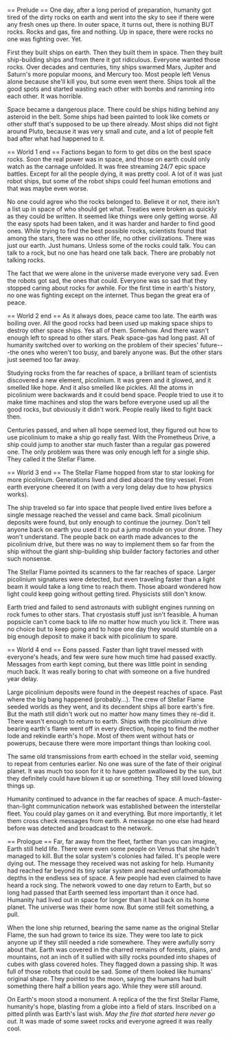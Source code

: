 == Prelude ==
One day, after a long period of preparation, humanity got tired of the dirty rocks on earth and went into the sky to see if there were any fresh ones up there. In outer space, it turns out, there is nothing BUT rocks. Rocks and gas, fire and nothing. Up in space, there were rocks no one was fighting over. Yet.

First they built ships on earth. Then they built them in space. Then they built ship-building ships and from there it got ridiculous. Everyone wanted those rocks. Over decades and centuries, tiny ships swarmed Mars, Jupiter and Saturn's more popular moons, and Mercury too. Most people left Venus alone because she'll kill you, but some even went there. Ships took all the good spots and started wasting each other with bombs and ramming into each other. It was horrible.

Space became a dangerous place. There could be ships hiding behind any asteroid in the belt. Some ships had been painted to look like comets or other stuff that's supposed to be up there already. Most ships did not fight around Pluto, because it was very small and cute, and a lot of people felt bad after what had happened to it.

== World 1 end ==
Factions began to form to get dibs on the best space rocks. Soon the real power was in space, and those on earth could only watch as the carnage unfolded. It was free streaming 24/7 epic space battles. Except for all the people dying, it was pretty cool. A lot of it was just robot ships, but some of the robot ships could feel human emotions and that was maybe even worse.

No one could agree who the rocks belonged to. Believe it or not, there isn't a list up in space of who should get what. Treaties were broken as quickly as they could be written. It seemed like things were only getting worse. All the easy spots had been taken, and it was harder and harder to find good ones. While trying to find the best possible rocks, scientists found that among the stars, there was no other life, no other civilizations. There was just our earth. Just humans. Unless some of the rocks could talk. You can talk to a rock, but no one has heard one talk back. There are probably not talking rocks.

The fact that we were alone in the universe made everyone very sad. Even the robots got sad, the ones that could. Everyone was so sad that they stopped caring about rocks for awhile. For the first time in earth's history, no one was fighting except on the internet. Thus began the great era of peace.

== World 2 end ==
As it always does, peace came too late. The earth was boiling over. All the good rocks had been used up making space ships to destroy other space ships. Yes all of them. Somehow. And there wasn't enough left to spread to other stars. Peak space-gas had long past. All of humanity switched over to working on the problem of their species' future---the ones who weren't too busy, and barely anyone was. But the other stars just seemed too far away.

Studying rocks from the far reaches of space, a brilliant team of scientists discovered a new element, picolinium. It was green and it glowed, and it smelled like hope. And it also smelled like pickles. All the atoms in picolinium were backwards and it could bend space. People tried to use it to make time machines and stop the wars before everyone used up all the good rocks, but obviously it didn't work. People really liked to fight back then.

Centuries passed, and when all hope seemed lost, they figured out how to use picolinium to make a ship go really fast. With the Prometheus Drive, a ship could jump to another star much faster than a regular gas powered one. The only problem was there was only enough left for a single ship. They called it the Stellar Flame.

== World 3 end ==
The Stellar Flame hopped from star to star looking for more picolinium. Generations lived and died aboard the tiny vessel. From earth everyone cheered it on (with a very long delay due to how physics works).

The ship traveled so far into space that people lived entire lives before a single message reached the vessel and came back. Small picolinium deposits were found, but only enough to continue the journey. Don't tell anyone back on earth you used it to put a jump module on your drone. They won't understand. The people back on earth made advances to the picolinium drive, but there was no way to implement them so far from the ship without the giant ship-building ship builder factory factories and other such nonsense.

The Stellar Flame pointed its scanners to the far reaches of space. Larger picolinium signatures were detected, but even traveling faster than a light beam it would take a long time to reach them. Those aboard wondered how light could keep going without getting tired. Physicists still don't know.

Earth tried and failed to send astronauts with sublight engines running on rock fumes to other stars. That cryostasis stuff just isn't feasible. A human popsicle can't come back to life no matter how much you lick it. There was no choice but to keep going and to hope one day they would stumble on a big enough deposit to make it back with picolinium to spare.

== World 4 end ==
Eons passed. Faster than light travel messed with everyone's heads, and few were sure how much time had passed exactly. Messages from earth kept coming, but there was little point in sending much back. It was really boring to chat with someone on a five hundred year delay.

Large picolinium deposits were found in the deepest reaches of space. Past where the big bang happened (probably...). The crew of Stellar Flame seeded worlds as they went, and its decendent ships all bore earth's fire. But the math still didn't work out no matter how many times they re-did it. There wasn't enough to return to earth. Ships with the picolinium drive bearing earth's flame went off in every direction, hoping to find the mother lode and rekindle earth's hope. Most of them went without hats or powerups, because there were more important things than looking cool.

The same old transmissions from earth echoed in the stellar void, seeming to repeat from centuries earlier. No one was sure of the fate of their original planet. It was much too soon for it to have gotten swallowed by the sun, but they definitely could have blown it up or something. They still loved blowing things up.

Humanity continued to advance in the far reaches of space. A much-faster-than-light communication network was established between the interstellar fleet. You could play games on it and everything. But more importantly, it let them cross check messages from earth. A message no one else had heard before was detected and broadcast to the network.

== Prologue ==
Far, far away from the fleet, farther than you can imagine, Earth still held life. There were even some people on Venus that she hadn't managed to kill. But the solar system's colonies had failed. It's people were dying out. The message they received was not asking for help. Humanity had reached far beyond its tiny solar system and reached unfathomable depths in the endless sea of space. A few people had even claimed to have heard a rock sing. The network vowed to one day return to Earth, but so long had passed that Earth seemed less important than it once had. Humanity had lived out in space for longer than it had back on its home planet. The universe was their home now. But some still felt something, a pull.

When the lone ship returned, bearing the same name as the original Stellar Flame, the sun had grown to twice its size. They were too late to pick anyone up if they still needed a ride somewhere. They were awfully sorry about that. Earth was covered in the charred remains of forests, plains, and mountains, not an inch of it sullied with silly rocks pounded into shapes of cubes with glass covered holes. They flagged down a passing ship. It was full of those robots that could be sad. Some of them looked like humans' original shape. They pointed to the moon, saying the humans had built something there half a billion years ago. While they were still around.

On Earth's moon stood a monument. A replica of the the first Stellar Flame, humanity's hope, blasting from a globe into a field of stars. Inscribed on a pitted plinth was Earth's last wish. *May the fire that started here never go out.* It was made of some sweet rocks and everyone agreed it was really cool.